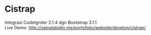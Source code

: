 Cistrap
=======

Integrasi CodeIgniter 2.1.4 dgn Bootstrap 3.1.1 <br />
Live Demo: http://zainalabidin.me/portofolio/website/develop/cistrap/
